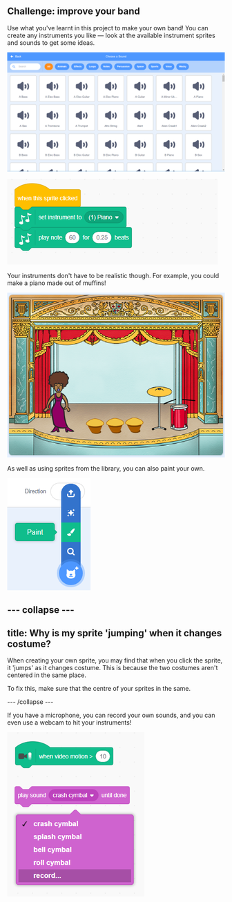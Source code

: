 ## Challenge: improve your band

Use what you've learnt in this project to make your own band! You can create any instruments you like — look at the available instrument sprites and sounds to get some ideas.

![screenshot](images/band-ideas-sounds.png)

![screenshot](images/band-ideas.png)

Your instruments don't have to be realistic though. For example, you could make a piano made out of muffins!

![screenshot](images/band-piano.png)

As well as using sprites from the library, you can also paint your own.

![screenshot](images/band-draw.png)

--- collapse ---
---
title: Why is my sprite 'jumping' when it changes costume?
---

When creating your own sprite, you may find that when you click the sprite, it 'jumps' as it changes costume. This is because the two costumes aren't centered in the same place.

To fix this, make sure that the centre of your sprites in the same.

--- /collapse ---

If you have a microphone, you can record your own sounds, and you can even use a webcam to hit your instruments!

![screenshot](images/band-io.png)
